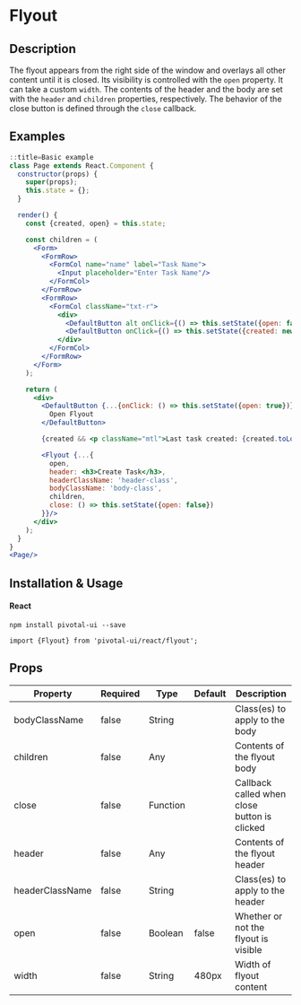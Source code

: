 # Flyout

## Description
The flyout appears from the right side of the window and overlays all other content until it is closed. Its
visibility is controlled with the `open` property. It can take a custom `width`. The contents of the header
and the body are set with the `header` and `children` properties, respectively. The behavior of the close
button is defined through the `close` callback.

## Examples

```jsx
::title=Basic example
class Page extends React.Component {
  constructor(props) {
    super(props);
    this.state = {};
  }

  render() {
    const {created, open} = this.state;

    const children = (
      <Form>
        <FormRow>
          <FormCol name="name" label="Task Name">
            <Input placeholder="Enter Task Name"/>
          </FormCol>
        </FormRow>
        <FormRow>
          <FormCol className="txt-r">
            <div>
              <DefaultButton alt onClick={() => this.setState({open: false})}>Cancel</DefaultButton>
              <DefaultButton onClick={() => this.setState({created: new Date(), open: false})}>Create</DefaultButton>
            </div>
          </FormCol>
        </FormRow>
      </Form>
    );

    return (
      <div>
        <DefaultButton {...{onClick: () => this.setState({open: true})}}>
          Open Flyout
        </DefaultButton>

        {created && <p className="mtl">Last task created: {created.toLocaleString()}</p>}

        <Flyout {...{
          open,
          header: <h3>Create Task</h3>,
          headerClassName: 'header-class',
          bodyClassName: 'body-class',
          children,
          close: () => this.setState({open: false})
        }}/>
      </div>
    );
  }
}
<Page/>
```

## Installation & Usage

#### React
`npm install pivotal-ui --save`

`import {Flyout} from 'pivotal-ui/react/flyout';`

## Props

Property        | Required | Type     | Default | Description
----------------|----------|----------|---------|------------
bodyClassName   | false    | String   |         | Class(es) to apply to the body
children        | false    | Any      |         | Contents of the flyout body
close           | false    | Function |         | Callback called when close button is clicked
header          | false    | Any      |         | Contents of the flyout header
headerClassName | false    | String   |         | Class(es) to apply to the header
open            | false    | Boolean  | false   | Whether or not the flyout is visible
width           | false    | String   | 480px   | Width of flyout content
